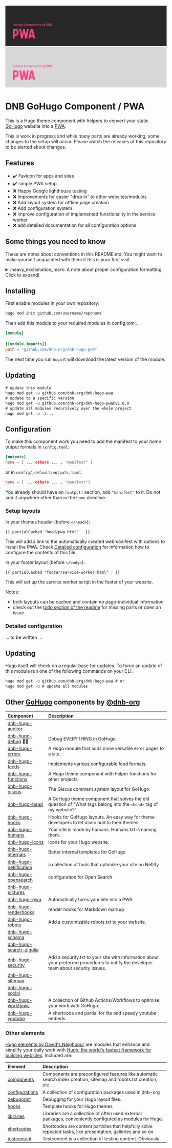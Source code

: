 <!--- CARD BEGIN --->

![DNB-Hugo/HEAD](.github/github-card-dark.png#gh-dark-mode-only)
![DNB-Hugo/HEAD](.github/github-card-light.png#gh-light-mode-only)

<!--- CARD END --->

# DNB GoHugo Component / PWA

This is a Hugo theme component with helpers to convert your static [GoHugo](https://gohugo.io/) website into a [PWA](https://web.dev/progressive-web-apps/).

This is work in progress and while many parts are already working, some changes to the setup will occur. Please watch the releases of this repository to be alerted about changes.

## Features

- :heavy_check_mark: Favicon for apps and sites
- :heavy_check_mark: simple PWA setup
- :x: Happy Google lighthouse testing
- :x: Improvements for easier "drop in" to other websites/modules
- :x: Add layout system for offline page creation
- :x: Add configuration system
- :x: improve configuration of implemented functionality in the service worker
- :x: add detailed documentation for all configuration options

<!--- THINGSTOKNOW BEGIN --->

## Some things you need to know

These are notes about conventions in this README.md. You might want to make yourself acquainted with them if this is your first visit.

<details>

<summary>:heavy_exclamation_mark: A note about proper configuration formatting. Click to expand!</summary>

The following documentation will refer to all configuration parameters in TOML format and with the assumption of a configuration file for your project at `/config.toml`. There are various formats of configurations (TOML/YAML/JSON) and multiple locations your configuration can reside (config file or config directory). Note that in the case of a config directory the section headers of all samples need to have the respective section title removed. So `[params.dnb.something]` will become `[dnb.something]` if the configuration is done in the file `/config/$CONFIGNAME/params.toml`.

</details>
<!--- THINGSTOKNOW END --->

<!--- INSTALLUPDATE BEGIN --->

## Installing

First enable modules in your own repository:

```bash
hugo mod init github.com/username/reponame
```

Then add this module to your required modules in config.toml.

```toml
[module]

[[module.imports]]
path = "github.com/dnb-org/dnb-hugo-pwa"

```

The next time you run `hugo` it will download the latest version of the module.

## Updating

```shell
# update this module
hugo mod get -u github.com/dnb-org/dnb-hugo-pwa
# update to a specific version
hugo mod get -u github.com/dnb-org/dnb-hugo-pwa@v1.0.0
# update all modules recursively over the whole project
hugo mod get -u ./...
```
<!--- INSTALLUPDATE END --->

## Configuration

To make this component work you need to add the manifest to your _home_ output formats in `config.toml`:

```toml
[outputs]
home = [ ... others ... , "manifest" ]
```

or in `config/_default/outputs.toml`:

```toml
home = [ ... others ... , "manifest"]
```

You already should have an `[output]` section, add `"manifest"` to it. Do not add it anywhere other than in the `home` directive.

### Setup layouts

In your themes header (before `</head>`):

```gotemplate
{{ partialCached "head/pwa.html" . }}
```

This will add a link to the automatically created webmanifest with options to install the PWA. Check [Detailed configuration](#detailed-configuration) for information how to configure the contents of this file.

In your footer layout (before `</body>`):

```gotemplate
{{ partialCached "footer/service-worker.html" . }}
```

This will set up the service worker script in the footer of your website.

Notes:

- both layouts can be cached and contain no page-individual information
- check out the [todo section of the readme](#todo) for missing parts or open an issue.

### Detailed configuration

... to be written ...

## Updating

Hugo itself will check on a regular base for updates. To force an update of this module run one of the following commands on your CLI.

```shell
hugo mod get -u github.com/dnb-org/dnb-hugo-pwa # or
hugo mod get -u # update all modules
```

<!--- COMPONENTS BEGIN --->

## Other [GoHugo](https://gohugo.io/) components by [@dnb-org](https://github.com/dnb-org/)

<!-- prettier-ignore -->
| Component | Description |
| :--- | :--- |
| [dnb-hugo-auditor](https://github.com/dnb-org/dnb-hugo-auditor) | |
| [dnb-hugo-debug](https://github.com/dnb-org/dnb-hugo-debug) :mage_man: | Debug EVERYTHING in GoHugo. |
| [dnb-hugo-errors](https://github.com/dnb-org/dnb-hugo-errors) | A Hugo module that adds more versatile error pages to a site. |
| [dnb-hugo-feeds](https://github.com/dnb-org/dnb-hugo-feeds) | Implements various configurable feed formats. |
| [dnb-hugo-functions](https://github.com/dnb-org/dnb-hugo-functions) | A Hugo theme component with helper functions for other projects. |
| [dnb-hugo-giscus](https://github.com/dnb-org/dnb-hugo-giscus) | The Giscus comment system layout for GoHugo. |
| [dnb-hugo-head](https://github.com/dnb-org/dnb-hugo-head) | A GoHugo theme component that solves the old question of "What tags belong into the `<head>` tag of my website?" |
| [dnb-hugo-hooks](https://github.com/dnb-org/dnb-hugo-hooks) | Hooks for GoHugo layouts. An easy way for theme developers to let users add to their themes.  |
| [dnb-hugo-humans](https://github.com/dnb-org/dnb-hugo-humans) | Your site is made by humans. Humans.txt is naming them. |
| [dnb-hugo-icons](https://github.com/dnb-org/dnb-hugo-icons) | Icons for your Hugo website. |
| [dnb-hugo-internals](https://github.com/dnb-org/dnb-hugo-internals) | Better internal templates for GoHugo |
| [dnb-hugo-netlification](https://github.com/dnb-org/dnb-hugo-netlification) | a collection of tools that optimize your site on Netlify |
| [dnb-hugo-opensearch](https://github.com/dnb-org/dnb-hugo-opensearch) | configuration for Open Search |
| [dnb-hugo-pictures](https://github.com/dnb-org/dnb-hugo-pictures) | |
| [dnb-hugo-pwa](https://github.com/dnb-org/dnb-hugo-pwa) | Automatically turns your site into a PWA |
| [dnb-hugo-renderhooks](https://github.com/dnb-org/dnb-hugo-renderhooks) | render hooks for Markdown markup |
| [dnb-hugo-robots](https://github.com/dnb-org/dnb-hugo-robots) | Add a customizable robots.txt to your website. |
| [dnb-hugo-schema](https://github.com/dnb-org/dnb-hugo-schema) | |
| [dnb-hugo-search-algolia](https://github.com/dnb-org/dnb-hugo-search-algolia) | |
| [dnb-hugo-security](https://github.com/dnb-org/dnb-hugo-security) | Add a security.txt to your site with information about your preferred procedures to notify the developer team about security issues. |
| [dnb-hugo-sitemap](https://github.com/dnb-org/dnb-hugo-sitemap) | |
| [dnb-hugo-social](https://github.com/dnb-org/dnb-hugo-social) | |
| [dnb-hugo-workflows](https://github.com/dnb-org/dnb-hugo-workflows) | A collection of Github Actions/Workflows to optimise your work with GoHugo. |
| [dnb-hugo-youtube](https://github.com/dnb-org/dnb-hugo-youtube) | A shortcode and partial for lite and speedy youtube embeds. |

<!--lint disable no-missing-blank-lines -->
<!--- COMPONENTS END --->

<!--- ELEMENTS BEGIN --->

### Other elements

[Hugo elements by David's Neighbour](https://github.com/dnb-org) are modules that enhance and simplify your daily work with [Hugo, the world's fastest framework for building websites](https://gohugo.io/). Included are:

| Element                                                     | Description                                                                                                       |
| :---------------------------------------------------------- | :---------------------------------------------------------------------------------------------------------------- |
| [components](https://github.com/dnb-org/components)         | Components are preconfigured features like automatic search index creation, sitemap and robots.txt creation, etc. |
| [configurations](https://github.com/dnb-org/configurations) | A collection of configuration packages used in dnb-org                                                            |
| [debugprint](https://github.com/dnb-org/debugprint)         | Debugging for your Hugo layout files.                                                                             |
| [hooks](https://github.com/dnb-org/hooks)                   | Template hooks for Hugo themes                                                                                    |
| [libraries](https://github.com/dnb-org/libraries)           | Libraries are a collection of often used external packages, conveniently configured as modules for Hugo.          |
| [shortcodes](https://github.com/dnb-org/shortcodes)         | Shortcodes are content particles that helpfully solve repeated tasks, like presentation, galleries and so on.     |
| [testcontent](https://github.com/dnb-org/testcontent)       | Testcontent is a collection of testing content. Obviously.                                                        |

<!--- ELEMENTS BEGIN --->
